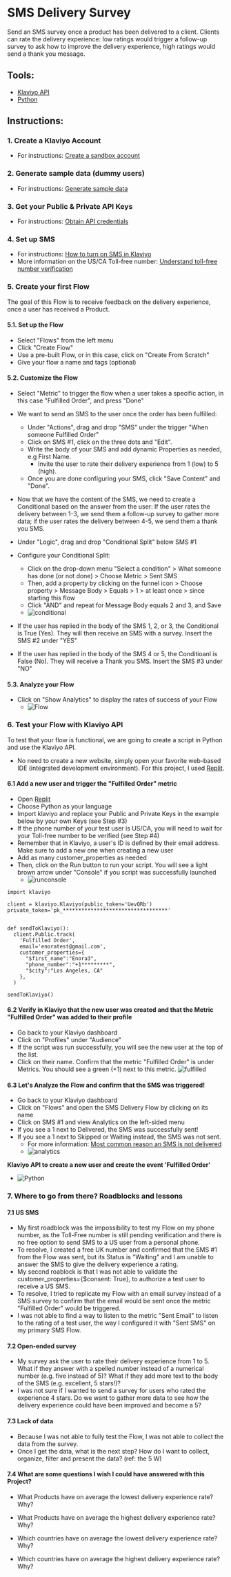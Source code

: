 # SMS Delivery Survey

Send an SMS survey once a product has been delivered to a client. Clients can rate the delivery experience: low ratings would trigger a follow-up survey to ask how to improve the delivery experience, high ratings would send a thank you message.

## Tools:
- [Klaviyo API](https://developers.klaviyo.com/en/reference/api-overview)
- [Python](https://www.python.org/)

## Instructions:

### 1. Create a Klaviyo Account
* For instructions: [Create a sandbox account](https://developers.klaviyo.com/en/docs/create-a-test-account)

### 2. Generate sample data (dummy users)
* For instructions: [Generate sample data](https://developers.klaviyo.com/en/docs/generate-sample-data)

### 3. Get your Public & Private API Keys
* For instructions: [Obtain API credentials](https://developers.klaviyo.com/en/docs/retrieve-api-credentials)

### 4. Set up SMS
* For instructions: [How to turn on SMS in Klaviyo ](https://help.klaviyo.com/hc/en-us/articles/4404274419355-How-to-turn-on-SMS-in-Klaviyo)
* More information on the US/CA Toll-free number: [Understand toll-free number verification ](https://help.klaviyo.com/hc/en-us/articles/4415873897499-Understand-toll-free-number-verification)

### 5. Create your first Flow
The goal of this Flow is to receive feedback on the delivery experience, once a user has received a Product. 

#### 5.1. Set up the Flow
* Select "Flows" from the left menu
* Click "Create Flow"
* Use a pre-built Flow, or in this case, click on "Create From Scratch"
* Give your flow a name and tags (optional)

#### 5.2. Customize the Flow
* Select "Metric" to trigger the flow when a user takes a specific action, in this case "Fulfilled Order", and press "Done"
* We want to send an SMS to the user once the order has been fulfilled:
  * Under "Actions", drag and drop "SMS" under the trigger "When someone Fulfilled Order"
  * Click on SMS #1, click on the three dots and "Edit". 
  * Write the body of your SMS and add dynamic Properties as needed, e.g First Name. 
    * Invite the user to rate their delivery experience from 1 (low) to 5 (high).
  * Once you are done configuring your SMS, click "Save Content" and "Done".
* Now that we have the content of the SMS, we need to create a Conditional based on the answer from the user: If the user rates the delivery between 1-3, we send them a follow-up survey to gather more data; if the user rates the delivery between 4-5, we send them a thank you SMS. 
 * Under "Logic", drag and drop "Conditional Split" below SMS #1 
 * Configure your Conditional Split:
   *  Click on the drop-down menu "Select a condition" > What someone has done (or not done) > Choose Metric > Sent SMS
   *  Then, add a property by clicking on the funnel icon > Choose property > Message Body > Equals > 1 > at least once > since starting this flow
   *  Click "AND" and repeat for Message Body equals 2 and 3, and Save
   * ![conditional](https://user-images.githubusercontent.com/48727972/189550497-54377d4f-5d7b-44df-b939-da0758092d65.png)

* If the user has replied in the body of the SMS 1, 2, or 3, the Conditional is True (Yes). They will then receive an SMS with a survey. Insert the SMS #2 under "YES"
* If the user has replied in the body of the SMS 4 or 5, the Conditioanl is False (No). They will receive a Thank you SMS. Insert the SMS #3 under "NO"

#### 5.3. Analyze your Flow
* Click on "Show Analytics" to display the rates of success of your Flow
  * ![Flow](https://user-images.githubusercontent.com/48727972/189538053-99ad77a8-bb80-481f-88fe-8b2d1d62f91b.png)

### 6. Test your Flow with Klaviyo API

To test that your flow is functional, we are going to create a script in Python and use the Klaviyo API. 
* No need to create a new website, simply open your favorite web-based IDE (integrated development environment). For this project, I used [Replit](https://replit.com/).

#### 6.1 Add a new user and trigger the "Fulfilled Order" metric
* Open [Replit](https://replit.com/)
* Choose Python as your language
* Import klaviyo and replace your Public and Private Keys in the example below by your own Keys (see Step #3)
* If the phone number of your test user is US/CA, you will need to wait for your Toll-free number to be verified (see Step #4)
* Remember that in Klaviyo, a user's ID is defined by their email address. Make sure to add a new one when creating a new user
* Add as many customer_properties as needed
* Then, click on the Run button to run your script. You will see a light brown arrow under "Console" if you script was successfully launched
  * ![runconsole](https://user-images.githubusercontent.com/48727972/189551343-0ddb148a-72d2-4669-ad55-dd40c9261f6b.png)

```
import klaviyo

client = klaviyo.Klaviyo(public_token='UevQRb')
private_token='pk_**********************************'


def sendToKlaviyo():
  client.Public.track(
    'Fulfilled Order',
    email='enoratest@gmail.com',
    customer_properties={
      "$first_name":"Enora3",
      "phone_number":"+1*********",
      "$city":"Los Angeles, CA"
    },
  )

sendToKlaviyo()
```

#### 6.2  Verify in Klaviyo that the new user was created and that the Metric "Fulfilled Order" was added to their profile
* Go back to your Klaviyo dashboard
* Click on "Profiles" under "Audience"
* If the script was run successfully, you will see the new user at the top of the list.
* Click on their name. Confirm that the metric "Fulfilled Order" is under Metrics. You should see a green (+1) next to this metric. 
![fulfilled](https://user-images.githubusercontent.com/48727972/189551499-e9737f63-6a2d-4fbd-b14b-1ef8a5f19f4e.png)

#### 6.3 Let's Analyze the Flow and confirm that the SMS was triggered!
* Go back to your Klaviyo dashboard
* Click on "Flows" and open the SMS Delivery Flow by clicking on its name
* Click on SMS #1 and view Analytics on the left-sided menu
 * If you see a 1 next to Delivered, the SMS was successfully sent!
 * If you see a 1 next to Skipped or Waiting instead, the SMS was not sent. 
   * For more information: [Most common reason an SMS is not delivered](https://help.klaviyo.com/hc/en-us/articles/1260805003210-Understanding-the-skipped-reason-for-a-flow-message)
   * ![analytics](https://user-images.githubusercontent.com/48727972/189551732-07b57bd3-bd29-45ee-89ae-b7bb7760ab0c.png)

**Klaviyo API to create a new user and create the event 'Fulfilled Order'**
- ![Python](https://user-images.githubusercontent.com/48727972/189538238-e5dc5e4b-c9d9-418f-9598-9eadeaf76cc8.png)


### 7. Where to go from there? Roadblocks and lessons

#### 7.1 US SMS
* My first roadblock was the impossibility to test my Flow on my phone number, as the Toll-Free number is still pending verification and there is no free option to send SMS to a US user from a personal phone.  
 * To resolve, I created a free UK number and confirmed that the SMS #1 from the Flow was sent, but its Status is "Waiting" and I am unable to answer the SMS to give the delivery experience a rating. 
* My second roablock is that I was not able to validate the customer_properties={$consent: True}, to authorize a test user to receive a US SMS. 
 * To resolve, I tried to replicate my Flow with an email survey instead of a SMS survey to confirm that the email would be sent once the metric "Fulfilled Order" would be triggered. 
 * I was not able to find a way to listen to the metric "Sent Email" to listen to the rating of a test user, the way I configured it with "Sent SMS" on my primary SMS Flow. 

#### 7.2 Open-ended survey
* My survey ask the user to rate their delivery experience from 1 to 5. What if they answer with a spelled number instead of a numerical number (e.g. five instead of 5)? What if they add more text to the body of the SMS (e.g. excellent, 5 stars!)? 
* I was not sure if I wanted to send a survey for users who rated the experience 4 stars. Do we want to gather more data to see how the delivery experience could have been improved and become a 5?

#### 7.3 Lack of data
* Because I was not able to fully test the Flow, I was not able to collect the data from the survey.
 * Once I get the data, what is the next step? How do I want to collect, organize, filter and present the data? (ref: the 5 W)

#### 7.4 What are some questions I wish I could have answered with this Project? 
* What Products have on average the lowest delivery experience rate? Why?
* What Products have on average the highest delivery experience rate? Why?

* Which countries have on average the lowest delivery experience rate? Why?
* Which countries have on average the highest delivery experience rate? Why?



